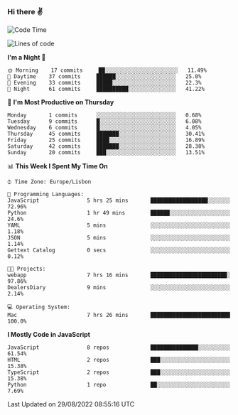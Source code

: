 ### Hi there :v:

<!--
**eusebioaddsilva/eusebioaddsilva** is a ✨ _special_ ✨ repository because its `README.md` (this file) appears on your GitHub profile.

<!--START_SECTION:waka-->
![Code Time](http://img.shields.io/badge/Code%20Time-26%20hrs%2013%20mins-blue)

![Lines of code](https://img.shields.io/badge/From%20Hello%20World%20I%27ve%20Written-642%20Thousand%20lines%20of%20code-blue)

**I'm a Night 🦉** 

```text
🌞 Morning    17 commits     ██░░░░░░░░░░░░░░░░░░░░░░░   11.49% 
🌆 Daytime    37 commits     ██████░░░░░░░░░░░░░░░░░░░   25.0% 
🌃 Evening    33 commits     █████░░░░░░░░░░░░░░░░░░░░   22.3% 
🌙 Night      61 commits     ██████████░░░░░░░░░░░░░░░   41.22%

```
📅 **I'm Most Productive on Thursday** 

```text
Monday       1 commits      ░░░░░░░░░░░░░░░░░░░░░░░░░   0.68% 
Tuesday      9 commits      █░░░░░░░░░░░░░░░░░░░░░░░░   6.08% 
Wednesday    6 commits      █░░░░░░░░░░░░░░░░░░░░░░░░   4.05% 
Thursday     45 commits     ███████░░░░░░░░░░░░░░░░░░   30.41% 
Friday       25 commits     ████░░░░░░░░░░░░░░░░░░░░░   16.89% 
Saturday     42 commits     ███████░░░░░░░░░░░░░░░░░░   28.38% 
Sunday       20 commits     ███░░░░░░░░░░░░░░░░░░░░░░   13.51%

```


📊 **This Week I Spent My Time On** 

```text
⌚︎ Time Zone: Europe/Lisbon

💬 Programming Languages: 
JavaScript               5 hrs 25 mins       ██████████████████░░░░░░░   72.96% 
Python                   1 hr 49 mins        ██████░░░░░░░░░░░░░░░░░░░   24.6% 
YAML                     5 mins              ░░░░░░░░░░░░░░░░░░░░░░░░░   1.18% 
JSON                     5 mins              ░░░░░░░░░░░░░░░░░░░░░░░░░   1.14% 
Gettext Catalog          0 secs              ░░░░░░░░░░░░░░░░░░░░░░░░░   0.12%

🐱‍💻 Projects: 
webapp                   7 hrs 16 mins       ████████████████████████░   97.86% 
DealersDiary             9 mins              ░░░░░░░░░░░░░░░░░░░░░░░░░   2.14%

💻 Operating System: 
Mac                      7 hrs 26 mins       █████████████████████████   100.0%

```

**I Mostly Code in JavaScript** 

```text
JavaScript               8 repos             ███████████████░░░░░░░░░░   61.54% 
HTML                     2 repos             ███░░░░░░░░░░░░░░░░░░░░░░   15.38% 
TypeScript               2 repos             ███░░░░░░░░░░░░░░░░░░░░░░   15.38% 
Python                   1 repo              ██░░░░░░░░░░░░░░░░░░░░░░░   7.69%

```



 Last Updated on 29/08/2022 08:55:16 UTC
<!--END_SECTION:waka-->
